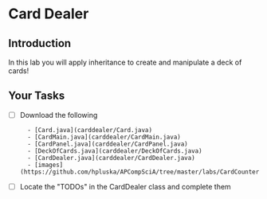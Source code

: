 # Card Dealer

## Introduction
In this lab you will apply inheritance to create and manipulate a deck of cards!

## Your Tasks

- [ ] Download the following 

		- [Card.java](carddealer/Card.java)
		- [CardMain.java](carddealer/CardMain.java)
		- [CardPanel.java](carddealer/CardPanel.java)
		- [DeckOfCards.java](carddealer/DeckOfCards.java) 
		- [CardDealer.java](carddealer/CardDealer.java)
		- [images](https://github.com/hpluska/APCompSciA/tree/master/labs/CardCounter/images)

- [ ] Locate the "TODOs" in the CardDealer class and complete them



